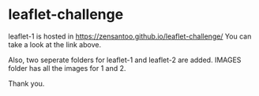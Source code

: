 # leaflet-challenge

leaflet-1 is hosted in https://zensantoo.github.io/leaflet-challenge/
You can take a look at the link above.

Also, two seperate folders for leaflet-1 and leaflet-2 are added.
IMAGES folder has all the images for 1 and 2.

Thank you.
